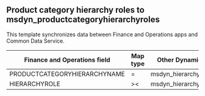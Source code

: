 ## Product category hierarchy roles to msdyn_productcategoryhierarchyroles

This template synchronizes data between Finance and Operations apps and Common Data Service.

Finance and Operations field | Map type | Other Dynamics 365 field | Default value
---|---|---|---
PRODUCTCATEGORYHIERARCHYNAME | = | msdyn_hierarchy.msdyn_name | 
HIERARCHYROLE | >< | msdyn_hierarchyrole | 
